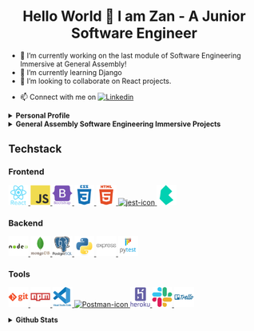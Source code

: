 <div  align="center">
  <h1>Hello World 👋 I am Zan - A Junior Software Engineer</h1>
</div>

<!--
**rodages/rodages** is a ✨ _special_ ✨ repository because its `README.md` (this file) appears on your GitHub profile.

Here are some ideas to get you started:
-->
- 🔭 I’m currently working on the last module of Software Engineering Immersive at General Assembly!
- 🌱 I’m currently learning Django
- 👯 I’m looking to collaborate on React projects.
<!-- - 🤔 I’m looking for help with ... -->
<!-- - 💬 Ask me about JavaScript -->
- 📫 Connect with me on [![Linkedin](https://img.shields.io/badge/LinkedIn-0077B5?style=for-the-badge&logo=linkedin&logoColor=white)](https://www.linkedin.com/in/zanmakarov/)

<details><summary><b>Personal Profile</b></summary><br/>
    A Junior Full-Stack Software Engineer specialising in Web Development with React, JavaScript, CSS and HTML, confident with Node, relational database - PostgreSQL and NoSQL database – MongoDB.

  Currently enrolled in the Software Engineering Immersive Bootcamp at General Assembly to strengthen existing programming skills, gain experience by working in collaborative environment and transition career change from Management to Tech.

</details>

<details><summary> <b>General Assembly Software Engineering Immersive Projects</b> </summary><blockquote>

<details><summary><b> Project 3 - Find Me A Doc </b></summary><blockquote>
  <h3> <a href="https://findmedoc.netlify.app/"> Visit Site </a> | <a href="https://github.com/rodages/project-3-findMeADoc-front-end"> See Frontend ReadMe </a> | <a href="https://github.com/Tca0/FindMeADoc"> See Backend ReadMe </a> <h3>
          <ul>
          <li> In a group of three planned and white-boarded backend and frontend implementation of a MERN project. Used ‘Trello’ to assign tasks and ‘Slack’ to communicate progress.</li>
          <li> Used React and ‘React-Bootstrap’ for frontend, MongoDB, Express and Node for backend to create RESTful API. </li>
          <li> Solely implemented – backend: schema design, seeding, patient/doctor/review routes; frontend: navigation (including login/logout state), edit profiles functionality based on the type of account, saving postcode coordinates ‘Mapbox Geocoding’ API, leaving reviews functionality. </li>
          </ul></blockquote>
</details>

<details><summary><b>Project 2 - Whats My Footprint</b></summary><blockquote>
  <h3> <a href="https://whatsmyfootprint.netlify.app/"> Visit Site </a> | <a href="https://github.com/rodages/Project-2-Whats-My-Footprint"> See ReadMe </a> <h3>
          <ul>
          <li> In a pair planned and white-boarded the project – a platform to check the carbon footprint of food products by connecting to ‘Carbon Cloud’ API with a private key. </li>
          <li> Used React and ‘react-dom’ to create a frontend application with several routes, used ‘Bulma’ for styling and ‘Nivo’ library to visualize data in charts and pies. </li>
          <li> Implemented ‘useContext’ hook to avoid ‘prop-drilling’ and allow smooth data flow throughout the app. </li>
          </ul></blockquote>
</details>

<details><summary><b>Project 1 - The Pandemic Game</b></summary><blockquote>
  <h3> <a href="https://rodages.github.io/Project-One-The-Pandemic-Game/"> Play The Game </a> | <a href="https://github.com/rodages/Project-One-The-Pandemic-Game"> See ReadMe </a> <h3>
          <ul>
          <li> Designed and created a custom game instead of replicating an existing game. </li>
          <li> Used JavaScript, HTML and CSS to design a playable game involving a basic game logic - winning, losing, scoring points and being able to restart the game with initial parameters. </li>
          <li> Implemented ‘requestAnimationFrame’ as a core running function as opposed to ‘setTimeout’ to reduce lagging when the game rapidly and frequently creates multiple new DOM nodes. </li>
          </ul></blockquote>
</details>

</blockquote></details>

## Techstack

### Frontend
<p align="left">
<a href="https://github.com/rodages/Project-2-Whats-My-Footprint" target="_blank"> <img src="https://raw.githubusercontent.com/devicons/devicon/1119b9f84c0290e0f0b38982099a2bd027a48bf1/icons/react/react-original-wordmark.svg" alt="React-icon" width="40" height="40"/> </a>
<a href="https://github.com/rodages/Project-One-The-Pandemic-Game" target="_blank"> <img src="https://raw.githubusercontent.com/devicons/devicon/master/icons/javascript/javascript-original.svg" alt="JavaScript-icon" width="40" height="40"/> </a>
<a href="https://github.com/rodages/project-3-findMeADoc-front-end" target="_blank"> <img src="https://raw.githubusercontent.com/devicons/devicon/master/icons/bootstrap/bootstrap-plain-wordmark.svg" alt="Bootstrap-icon" width="40" height="40"/> </a>
<a href="https://github.com/rodages/Project-One-The-Pandemic-Game" target="_blank"> <img src="https://raw.githubusercontent.com/devicons/devicon/1119b9f84c0290e0f0b38982099a2bd027a48bf1/icons/css3/css3-plain-wordmark.svg" alt="CSS-icon" width="40" height="40"/> </a>
<a href="https://github.com/rodages/Project-One-The-Pandemic-Game" target="_blank"> <img src="https://raw.githubusercontent.com/devicons/devicon/1119b9f84c0290e0f0b38982099a2bd027a48bf1/icons/html5/html5-plain-wordmark.svg" alt="HTML" width="40" height="40"/> </a>
<a href="#" target="_blank"> <img src="https://www.vectorlogo.zone/logos/jestjsio/jestjsio-icon.svg" alt="jest-icon" width="40" height="40"/> </a>
<a href="https://github.com/rodages/Project-2-Whats-My-Footprint" target="_blank"> <img src="https://raw.githubusercontent.com/devicons/devicon/1119b9f84c0290e0f0b38982099a2bd027a48bf1/icons/bulma/bulma-plain.svg" alt="Bulma-icon" width="40" height="40"/> </a>
<!-- <a href="#" target="_blank"> <img src="https://tailwindcss.com/_next/static/media/tailwindcss-logotype.ed60a6f85c663923c4d6ee9d85f359cd.svg" alt="techname" width="40" height="40"/> </a> -->
</p>

### Backend
<p align="left">
<a href="https://github.com/Tca0/FindMeADoc" target="_blank"> <img src="https://raw.githubusercontent.com/devicons/devicon/master/icons/nodejs/nodejs-original-wordmark.svg" alt="Node-icon" width="40" height="40"/> </a>
<a href="https://github.com/Tca0/FindMeADoc" target="_blank"> <img src="https://raw.githubusercontent.com/devicons/devicon/master/icons/mongodb/mongodb-original-wordmark.svg" alt="MongoDB-icon" width="40" height="40"/> </a> <!-- Once forked need to change link-->
<a href="#" target="_blank"> <img src="https://raw.githubusercontent.com/devicons/devicon/master/icons/postgresql/postgresql-original-wordmark.svg" alt="postgreSQL-icon" width="40" height="40"/> </a><!-- No projects-->
<a href="#" target="_blank"> <img src="https://raw.githubusercontent.com/devicons/devicon/master/icons/python/python-original.svg" alt="Python-icon" width="40" height="40"/> </a><!-- No projects-->
<a href="https://github.com/Tca0/FindMeADoc" target="_blank"> <img src="https://raw.githubusercontent.com/devicons/devicon/master/icons/express/express-original-wordmark.svg" alt="express-icon" width="40" height="40"/> </a><!-- Once forked need to change link-->
<a href="#" target="_blank"> <img src="https://raw.githubusercontent.com/devicons/devicon/1119b9f84c0290e0f0b38982099a2bd027a48bf1/icons/pytest/pytest-original-wordmark.svg" alt="PyTest-icon" width="40" height="40"/> </a>
<!-- <a href="#" target="_blank"> <img src="https://raw.githubusercontent.com/devicons/devicon/1119b9f84c0290e0f0b38982099a2bd027a48bf1/icons/django/django-plain-wordmark.svg" alt="Django-icon" width="40" height="40"/> </a>No projects -->
</p>

### Tools
<p align="left">
<a href="#" target="_blank"> <img src="https://raw.githubusercontent.com/devicons/devicon/1119b9f84c0290e0f0b38982099a2bd027a48bf1/icons/git/git-plain-wordmark.svg" alt="git-icon" width="40" height="40"/> </a> <!-- -->
<a href="#" target="_blank"> <img src="https://raw.githubusercontent.com/devicons/devicon/1119b9f84c0290e0f0b38982099a2bd027a48bf1/icons/npm/npm-original-wordmark.svg" alt="npm-icon" width="40" height="40"/> </a><!-- -->
<a href="#" target="_blank"> <img src="https://raw.githubusercontent.com/devicons/devicon/1119b9f84c0290e0f0b38982099a2bd027a48bf1/icons/vscode/vscode-original-wordmark.svg" alt="VSCode-icon" width="40" height="40"/> </a>
<a href="#" target="_blank"> <img src="https://www.vectorlogo.zone/logos/getpostman/getpostman-icon.svg" alt="Postman-icon" width="40" height="40"/> </a>
<a href="#" target="_blank"> <img src="https://raw.githubusercontent.com/devicons/devicon/1119b9f84c0290e0f0b38982099a2bd027a48bf1/icons/heroku/heroku-plain-wordmark.svg" alt="Heroku-icon" width="40" height="40"/> </a>
<a href="#" target="_blank"> <img src="https://raw.githubusercontent.com/devicons/devicon/1119b9f84c0290e0f0b38982099a2bd027a48bf1/icons/slack/slack-original.svg" alt="Slack-icon" width="40" height="40"/> </a>
<a href="#" target="_blank"> <img src="https://raw.githubusercontent.com/devicons/devicon/1119b9f84c0290e0f0b38982099a2bd027a48bf1/icons/trello/trello-plain-wordmark.svg" alt="Trello-icon" width="40" height="40"/> </a>

</p>
 

<details>
  <summary><b>Github Stats</b></summary><br/>
  <!-- <img align="left" alt="Zan's GitHub Stats" src="https://github-readme-stats.vercel.app/api?username=rodages&show_icons=true&hide_border=false&title_color=ff652f&icon_color=FFE400&bg_color=09131B&text_color=ffffff&border_color=0c1a25" /> -->
  <img align="left" alt="Zan's GitHub Stats" src="https://github-readme-stats.vercel.app/api?username=rodages" width="48%"/>
  <img align="right" alt="Zan's GitHub Streak Count Stats" src="https://github-readme-streak-stats.herokuapp.com/?user=rodages" width="48%"/>
  <img align="left" alt="Zan's GitHub Streak Count Stats" src="https://github-profile-summary-cards.vercel.app/api/cards/profile-details?username=rodages&theme=vue" width="58%"/>
  <img align="right" align="center" alt="Zan's GitHub Stats" src="https://github-readme-stats.vercel.app/api/top-langs/?username=rodages&layout=compact" width="38%"/>

</details>


